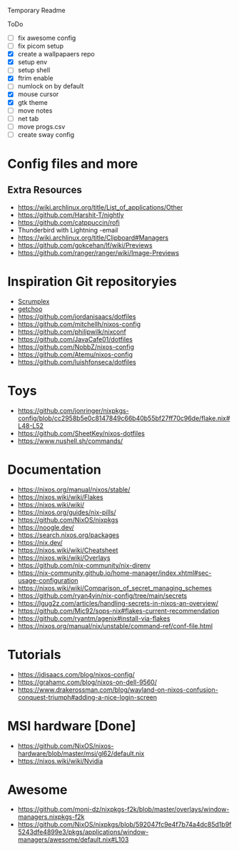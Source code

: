 Temporary Readme

ToDo

- [ ] fix awesome config
- [ ] fix picom setup
- [x] create a wallpapaers repo
- [x] setup env
- [ ] setup shell
- [x] ftrim enable
- [ ] numlock on by default
- [x] mouse cursor
- [x] gtk theme
- [ ] move notes
- [ ] net tab
- [ ] move progs.csv
- [ ] create sway config

# Config files and more

## Extra Resources

- https://wiki.archlinux.org/title/List_of_applications/Other
- https://github.com/Harshit-T/nightly
- https://github.com/catppuccin/rofi
- Thunderbird with Lightning -email
- https://wiki.archlinux.org/title/Clipboard#Managers
- https://github.com/gokcehan/lf/wiki/Previews
- https://github.com/ranger/ranger/wiki/Image-Previews

# Inspiration Git repositoryies

- [Scrumplex](https://github.com/Scrumplex/flake)
- [getchoo](https://github.com/getchoo/flake)
- https://github.com/jordanisaacs/dotfiles
- https://github.com/mitchellh/nixos-config
- https://github.com/philipwilk/nixconf
- https://github.com/JavaCafe01/dotfiles
- https://github.com/NobbZ/nixos-config
- https://github.com/Atemu/nixos-config
- https://github.com/luishfonseca/dotfiles

# Toys

- https://github.com/jonringer/nixpkgs-config/blob/cc2958b5e0c8147849c66b40b55bf27ff70c96de/flake.nix#L48-L52
- https://github.com/SheetKey/nixos-dotfiles
- https://www.nushell.sh/commands/

# Documentation

- https://nixos.org/manual/nixos/stable/
- https://nixos.wiki/wiki/Flakes
- https://nixos.wiki/wiki/
- https://nixos.org/guides/nix-pills/
- https://github.com/NixOS/nixpkgs
- https://noogle.dev/
- https://search.nixos.org/packages
- https://nix.dev/
- https://nixos.wiki/wiki/Cheatsheet
- https://nixos.wiki/wiki/Overlays
- https://github.com/nix-community/nix-direnv
- https://nix-community.github.io/home-manager/index.xhtml#sec-usage-configuration
- https://nixos.wiki/wiki/Comparison_of_secret_managing_schemes
- https://github.com/ryan4yin/nix-config/tree/main/secrets
- https://lgug2z.com/articles/handling-secrets-in-nixos-an-overview/
- https://github.com/Mic92/sops-nix#flakes-current-recommendation
- https://github.com/ryantm/agenix#install-via-flakes
- https://nixos.org/manual/nix/unstable/command-ref/conf-file.html

# Tutorials

- https://jdisaacs.com/blog/nixos-config/
- https://grahamc.com/blog/nixos-on-dell-9560/
- https://www.drakerossman.com/blog/wayland-on-nixos-confusion-conquest-triumph#adding-a-nice-login-screen

# MSI hardware [Done]

- https://github.com/NixOS/nixos-hardware/blob/master/msi/gl62/default.nix
- https://nixos.wiki/wiki/Nvidia

# Awesome

- https://github.com/moni-dz/nixpkgs-f2k/blob/master/overlays/window-managers.nixpkgs-f2k
- https://github.com/NixOS/nixpkgs/blob/592047fc9e4f7b74a4dc85d1b9f5243dfe4899e3/pkgs/applications/window-managers/awesome/default.nix#L103
